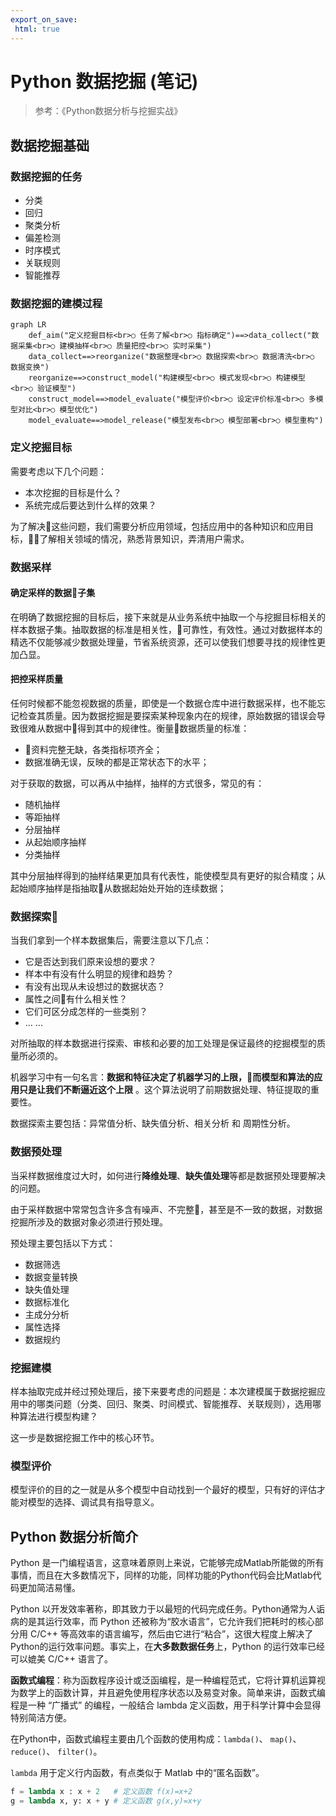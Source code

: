 ```yaml
---
export_on_save:
 html: true
---
```

# Python 数据挖掘 (笔记)

> 参考：《Python数据分析与挖掘实战》

## 数据挖掘基础

### 数据挖掘的任务

- 分类
- 回归
- 聚类分析
- 偏差检测
- 时序模式
- 关联规则
- 智能推荐


### 数据挖掘的建模过程

```mermaid
graph LR
    def_aim("定义挖掘目标<br>○ 任务了解<br>○ 指标确定")==>data_collect("数据采集<br>○ 建模抽样<br>○ 质量把控<br>○ 实时采集")
    data_collect==>reorganize("数据整理<br>○ 数据探索<br>○ 数据清洗<br>○ 数据变换")
    reorganize==>construct_model("构建模型<br>○ 模式发现<br>○ 构建模型<br>○ 验证模型")
    construct_model==>model_evaluate("模型评价<br>○ 设定评价标准<br>○ 多模型对比<br>○ 模型优化")
    model_evaluate==>model_release("模型发布<br>○ 模型部署<br>○ 模型重构")
```

### 定义挖掘目标

需要考虑以下几个问题：
- 本次挖掘的目标是什么？
- 系统完成后要达到什么样的效果？

为了解决这些问题，我们需要分析应用领域，包括应用中的各种知识和应用目标，了解相关领域的情况，熟悉背景知识，弄清用户需求。

### 数据采样

#### 确定采样的数据子集

在明确了数据挖掘的目标后，接下来就是从业务系统中抽取一个与挖掘目标相关的样本数据子集。抽取数据的标准是相关性，可靠性，有效性。通过对数据样本的精选不仅能够减少数据处理量，节省系统资源，还可以使我们想要寻找的规律性更加凸显。

#### 把控采样质量

任何时候都不能忽视数据的质量，即使是一个数据仓库中进行数据采样，也不能忘记检查其质量。因为数据挖掘是要探索某种现象内在的规律，原始数据的错误会导致很难从数据中得到其中的规律性。衡量数据质量的标准：
- 资料完整无缺，各类指标项齐全；
- 数据准确无误，反映的都是正常状态下的水平；

对于获取的数据，可以再从中抽样，抽样的方式很多，常见的有：
- 随机抽样
- 等距抽样
- 分层抽样
- 从起始顺序抽样
- 分类抽样

其中分层抽样得到的抽样结果更加具有代表性，能使模型具有更好的拟合精度；从起始顺序抽样是指抽取从数据起始处开始的连续数据；

### 数据探索

当我们拿到一个样本数据集后，需要注意以下几点：
- 它是否达到我们原来设想的要求？
- 样本中有没有什么明显的规律和趋势？
- 有没有出现从未设想过的数据状态？
- 属性之间有什么相关性？
- 它们可区分成怎样的一些类别？
- ... ...

对所抽取的样本数据进行探索、审核和必要的加工处理是保证最终的挖掘模型的质量所必须的。

机器学习中有一句名言：**数据和特征决定了机器学习的上限，而模型和算法的应用只是让我们不断逼近这个上限** 。这个算法说明了前期数据处理、特征提取的重要性。

数据探索主要包括：异常值分析、缺失值分析、相关分析 和 周期性分析。

### 数据预处理

当采样数据维度过大时，如何进行**降维处理**、**缺失值处理**等都是数据预处理要解决的问题。

由于采样数据中常常包含许多含有噪声、不完整，甚至是不一致的数据，对数据挖掘所涉及的数据对象必须进行预处理。

预处理主要包括以下方式：
- 数据筛选
- 数据变量转换
- 缺失值处理
- 数据标准化
- 主成分分析
- 属性选择
- 数据规约

### 挖掘建模

样本抽取完成并经过预处理后，接下来要考虑的问题是：本次建模属于数据挖掘应用中的哪类问题（分类、回归、聚类、时间模式、智能推荐、关联规则），选用哪种算法进行模型构建？

这一步是数据挖掘工作中的核心环节。

### 模型评价

模型评价的目的之一就是从多个模型中自动找到一个最好的模型，只有好的评估才能对模型的选择、调试具有指导意义。

## Python 数据分析简介

Python 是一门编程语言，这意味着原则上来说，它能够完成Matlab所能做的所有事情，而且在大多数情况下，同样的功能，同样功能的Python代码会比Matlab代码更加简洁易懂。

Python 以开发效率著称，即其致力于以最短的代码完成任务。Python通常为人诟病的是其运行效率，而 Python 还被称为“胶水语言”，它允许我们把耗时的核心部分用 C/C++ 等高效率的语言编写，然后由它进行“粘合”，这很大程度上解决了Python的运行效率问题。事实上，在**大多数数据任务**上，Python 的运行效率已经可以媲美 C/C++ 语言了。

**函数式编程**：称为函数程序设计或泛函编程，是一种编程范式，它将计算机运算视为数学上的函数计算，并且避免使用程序状态以及易变对象。简单来讲，函数式编程是一种 “广播式” 的编程，一般结合 lambda 定义函数，用于科学计算中会显得特别简洁方便。

在Python中，函数式编程主要由几个函数的使用构成：`lambda()`、 `map()`、 `reduce()`、 `filter()`。

`lambda` 用于定义行内函数，有点类似于 Matlab 中的“匿名函数”。
```python
f = lambda x : x + 2   # 定义函数 f(x)=x+2
g = lambda x, y: x + y # 定义函数 g(x,y)=x+y
```




